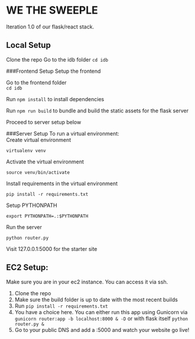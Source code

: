 # WE THE SWEEPLE  
Iteration 1.0 of our flask/react stack.  

## Local Setup
Clone the repo
Go to the idb folder `cd idb`

###Frontend Setup
Setup the frontend     

Go to the frontend folder  
`cd idb`

Run `npm install` to install dependencies   

Run `npm run build` to bundle and build the static assets for the flask server  

Proceed to server setup below

###Server Setup
To run a virtual environment:  
Create virtual environment
```
virtualenv venv
```    

Activate the virtual environment  
```
source venv/bin/activate
```  

Install requirements in the virtual environment
```
pip install -r requirements.txt
```

Setup PYTHONPATH  
```
export PYTHONPATH=.:$PYTHONPATH
```

Run the server  
```
python router.py
```

Visit 127.0.0.1:5000 for the starter site


## EC2 Setup:
Make sure you are in your ec2 instance. You can access it via ssh.  

1. Clone the repo
2. Make sure the build folder is up to date with the most recent builds
3. Run `pip install -r requirements.txt`
4. You have a choice here. You can either run this app using Gunicorn via `gunicorn router:app -b localhost:8000 & -D` or with flask itself `python router.py &`
5. Go to your public DNS and add a :5000 and watch your website go live!
